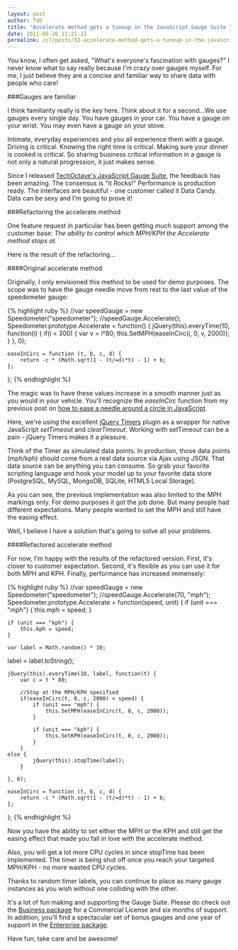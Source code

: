 ```yaml
---
layout: post
author: TVD
title: "Accelerate method gets a tuneup in the JavaScript Gauge Suite "
date: 2011-05-26 11:21:11
permalink: /c7/posts/52-accelerate-method-gets-a-tuneup-in-the-javascript-gauge-suite
---
```


You know, I often get asked, "What's everyone's fascination with gauges?" I never know what to say really because I'm crazy over gauges myself. For me, I just believe they are a concise and familiar way to share data with people who care!

###Gauges are familiar

I think familiarity really is the key here. Think about it for a second...We use gauges every single day. You have gauges in your car. You have a gauge on your wrist. You may even have a gauge on your stove.

Intimate, everyday experiences and you all experience them with a gauge. Driving is critical. Knowing the right time is critical. Making sure your dinner is cooked is critical. So sharing business critical information in a gauge is not only a natural progression, it just makes sense.

Since I released [TechOctave's JavaScript Gauge Suite][1], the feedback has been amazing. The consensus is "It Rocks!" Performance is production ready. The interfaces are beautiful - one customer called it Data Candy. Data can be sexy and I'm going to prove it!

###Refactoring the accelerate method

One feature request in particular has been getting much support among the customer base: *The ability to control which MPH/KPH the Accelerate method stops at.*

Here is the result of the refactoring...

####Original accelerate method

Originally, I only envisioned this method to be used for demo purposes. The scope was to have the gauge needle move from rest to the last value of the speedometer gauge: 

{% highlight ruby %}
//var speedGauge = new Speedometer("speedometer");
//speedGauge.Accelerate();
Speedometer.prototype.Accelerate = function() {
	jQuery(this).everyTime(10, function(i) {
		if(i < 300) {
			var v = i*80;
			this.SetMPH(easeInCirc(i, 0, v, 2000));
		}
	}, 0);
	
	easeInCirc = function (t, b, c, d) {
		return -c * (Math.sqrt(1 - (t/=d)*t) - 1) + b;
	};
};
{% endhighlight %}

The magic was to have these values increase in a smooth manner just as you would in your vehicle. You'll recognize the *easeInCirc* function from my previous post on [how to ease a needle around a circle in JavaScript][2].

Here, we're using the excellent [jQuery Timers][3] plugin as a wrapper for native JavaScript *setTimeout* and *clearTimeout*. Working with setTimeout can be a pain - jQuery Timers makes it a pleasure.

Think of the Timer as simulated data points. In production, those data points (mph/kph) should come from a real data source via Ajax using JSON. That data source can be anything you can consume. So grab your favorite scripting language and hook your model up to your favorite data store (PostgreSQL, MySQL, MongoDB, SQLite, HTML5 Local Storage).

As you can see, the previous implementation was also limited to the MPH markings only. For demo purposes it got the job done. But many people had different expectations. Many people wanted to set the MPH and still have the easing effect.

Well, I believe I have a solution that's going to solve all your problems.

####Refactored accelerate method

For now, I'm happy with the results of the refactored version. First, it's closer to customer expectation. Second, it's flexible as you can use it for both MPH and KPH. Finally, performance has increased immensely:

{% highlight ruby %}
//var speedGauge = new Speedometer("speedometer");
//speedGauge.Accelerate(70, "mph");
Speedometer.prototype.Accelerate = function(speed, unit) {
	if (unit === "mph") {
		this.mph = speed;
	}
	
	if (unit === "kph") {
		this.kph = speed;
	}
	
	var label = Math.random() * 10;
  label = label.toString();

	jQuery(this).everyTime(10, label, function(t) {
		var c = t * 80;
		
		//Stop at the MPH/KPH specified
		if(easeInCirc(t, 0, c, 2000) < speed) {
			if (unit === "mph") {
				this.SetMPH(easeInCirc(t, 0, c, 2000));
			}
			
			if (unit === "kph") {
				this.SetKPH(easeInCirc(t, 0, c, 2000));
			}
		} 
    else {
			jQuery(this).stopTime(label);
		}

	}, 0);
	
	easeInCirc = function (t, b, c, d) {
		return -c * (Math.sqrt(1 - (t/=d)*t) - 1) + b;
	};
};
{% endhighlight %}


Now you have the ability to set either the MPH or the KPH and still get the easing effect that made you fall in love with the accelerate method.

Also, you will get a lot more CPU cycles in since stopTime has been implemented. The timer is being shut off once you reach your targeted MPH/KPH - no more wasted CPU cycles.

Thanks to random timer labels, you can continue to place as many gauge instances as you wish without one colliding with the other.

It's a lot of fun making and supporting the Gauge Suite. Please do check out the [Business package][4] for a Commercial License and six months of support. In addition, you'll find a spectacular set of bonus gauges and one year of support in the [Enterprise package][5].

Have fun, take care and be awesome!


  [1]: http://techoctave.com/gauges/
  [2]: http://techoctave.com/c7/posts/51-javascript-function-to-ease-a-needle-around-a-circle
  [3]: http://plugins.jquery.com/project/timers
  [4]: http://techoctave.com/gauges/#business
  [5]: http://techoctave.com/gauges/#enterprise
